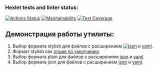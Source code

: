 ### Hexlet tests and linter status:
[![Actions Status](https://github.com/SomeC0de/java-project-71/actions/workflows/main.yml/badge.svg)](https://github.com/SomeC0de/java-project-71/actions)
[![Maintainability](https://api.codeclimate.com/v1/badges/3f0d962d4b59777bc8da/maintainability)](https://codeclimate.com/github/SomeC0de/java-project-71/maintainability)
[![Test Coverage](https://api.codeclimate.com/v1/badges/3f0d962d4b59777bc8da/test_coverage)](https://codeclimate.com/github/SomeC0de/java-project-71/test_coverage)

## Демонстрация работы утилиты:
1) Выбор формата stylish для файлов с расширением [![json](https://asciinema.org/a/PtDZKJPXjk2RKIi5wkD4xfaM3.svg)](https://asciinema.org/a/PtDZKJPXjk2RKIi5wkD4xfaM3)
и [yaml](https://asciinema.org/a/pgSF66dnFe4Fr7C5uiYg5v2Xl).
2) Формат stylish как [опция по умолчанию](https://asciinema.org/a/352fsfZdqAFtwvtEVeYcSds5l).
3) Выбор формата plain для файлов с расширением [json](https://asciinema.org/a/TFHvCFgmPgsUCKFAxjgNiRZxG) и [yaml](https://asciinema.org/a/nnci3MmJx5VF0la9tjUb8PXWa).
4) Выбор формата json для файлов с расширением [json](https://asciinema.org/a/np2xaEWPwjrH4IJ9S2VeuQ8e5) и [yaml](https://asciinema.org/a/DhRj25mQkzBIbp4pKXxRwq3yk).

